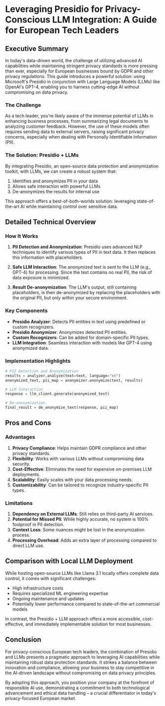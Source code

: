 # Leveraging Presidio for Privacy-Conscious LLM Integration: A Guide for European Tech Leaders

## Executive Summary

In today's data-driven world, the challenge of utilizing advanced AI capabilities while maintaining stringent privacy standards is more pressing than ever, especially for European businesses bound by GDPR and other privacy regulations. This guide introduces a powerful solution: using Microsoft's Presidio in conjunction with Large Language Models (LLMs) like OpenAI's GPT-4, enabling you to harness cutting-edge AI without compromising on data privacy.

### The Challenge

As a tech leader, you're likely aware of the immense potential of LLMs in enhancing business processes, from summarizing legal documents to analyzing customer feedback. However, the use of these models often requires sending data to external servers, raising significant privacy concerns, especially when dealing with Personally Identifiable Information (PII).

### The Solution: Presidio + LLMs

By integrating Presidio, an open-source data protection and anonymization toolkit, with LLMs, we can create a robust system that:

1. Identifies and anonymizes PII in your data
2. Allows safe interaction with powerful LLMs
3. De-anonymizes the results for internal use

This approach offers a best-of-both-worlds solution: leveraging state-of-the-art AI while maintaining control over sensitive data.

## Detailed Technical Overview

### How It Works

1. **PII Detection and Anonymization**: Presidio uses advanced NLP techniques to identify various types of PII in text data. It then replaces this information with placeholders.

2. **Safe LLM Interaction**: The anonymized text is sent to the LLM (e.g., GPT-4) for processing. Since the text contains no real PII, the risk of data exposure is minimized.

3. **Result De-anonymization**: The LLM's output, still containing placeholders, is then de-anonymized by replacing the placeholders with the original PII, but only within your secure environment.

### Key Components

- **Presidio Analyzer**: Detects PII entities in text using predefined or custom recognizers.
- **Presidio Anonymizer**: Anonymizes detected PII entities.
- **Custom Recognizers**: Can be added for domain-specific PII types.
- **LLM Integration**: Seamless interaction with models like GPT-4 using anonymized data.

### Implementation Highlights

```python
# PII Detection and Anonymization
results = analyzer.analyze(text=text, language="en")
anonymized_text, pii_map = anonymizer.anonymize(text, results)

# LLM Interaction
response = llm_client.generate(anonymized_text)

# De-anonymization
final_result = de_anonymize_text(response, pii_map)
```

## Pros and Cons

### Advantages

1. **Privacy Compliance**: Helps maintain GDPR compliance and other privacy standards.
2. **Flexibility**: Works with various LLMs without compromising data security.
3. **Cost-Effective**: Eliminates the need for expensive on-premises LLM deployments.
4. **Scalability**: Easily scales with your data processing needs.
5. **Customizability**: Can be tailored to recognize industry-specific PII types.

### Limitations

1. **Dependency on External LLMs**: Still relies on third-party AI services.
2. **Potential for Missed PII**: While highly accurate, no system is 100% foolproof in PII detection.
3. **Context Loss**: Some nuances might be lost in the anonymization process.
4. **Processing Overhead**: Adds an extra layer of processing compared to direct LLM use.

## Comparison with Local LLM Deployment

While hosting open-source LLMs like Llama 3.1 locally offers complete data control, it comes with significant challenges:

- High infrastructure costs
- Requires specialized ML engineering expertise
- Ongoing maintenance and updates
- Potentially lower performance compared to state-of-the-art commercial models

In contrast, the Presidio + LLM approach offers a more accessible, cost-effective, and immediately implementable solution for most businesses.

## Conclusion

For privacy-conscious European tech leaders, the combination of Presidio and LLMs presents a pragmatic approach to leveraging AI capabilities while maintaining robust data protection standards. It strikes a balance between innovation and compliance, allowing your business to stay competitive in the AI-driven landscape without compromising on data privacy principles.

By adopting this approach, you position your company at the forefront of responsible AI use, demonstrating a commitment to both technological advancement and ethical data handling – a crucial differentiator in today's privacy-focused European market.
